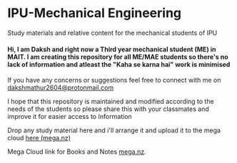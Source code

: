 # IPU-Mechanical Engineering
 Study materials and relative content for the mechanical students of IPU

#### Hi, I am Daksh and right now a Third year mechanical student (ME) in MAIT. I am creating this repository for all ME/MAE students so there's no lack of information and atleast the "Kaha se karna hai" work is minimised 

If you have any concerns or suggestions feel free to connect with me on dakshmathur2604@protonmail.com

I hope that this repository is maintained and modified according to the needs of the students so please share this with your classmates and improve it for easier access to Information


Drop any study material here and i'll arrange it and upload it to the mega cloud [here (mega.nz)](https://mega.nz/filerequest/z0TjpG1HO5k)

Mega Cloud link for Books and Notes [mega.nz](https://mega.nz/folder/Jr1VnKbT#y-DRNWNWnbEBUZOoy8GtFg).
